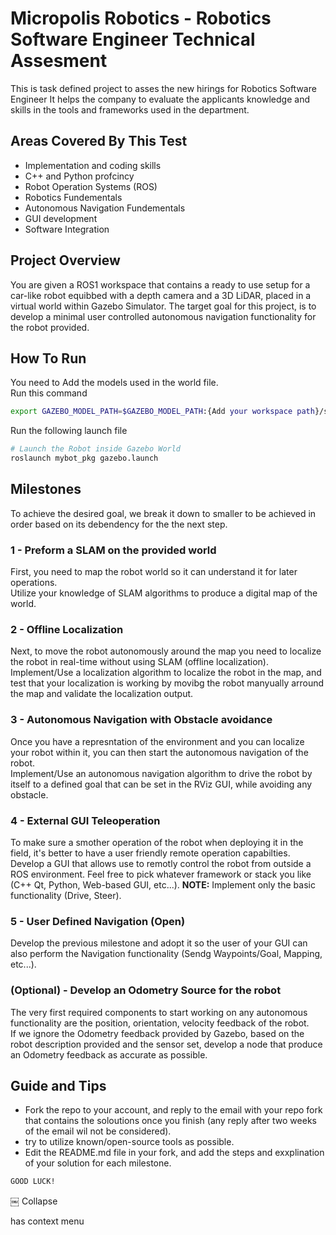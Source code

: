 # Micropolis Robotics - Robotics Software Engineer Technical Assesment

This is task defined project to asses the new hirings for Robotics Software Engineer
It helps the company to evaluate the applicants knowledge and skills in the tools and frameworks used in the department.

## Areas Covered By This Test
- Implementation and coding skills
- C++ and Python profcincy
- Robot Operation Systems (ROS)
- Robotics Fundementals
- Autonomous Navigation Fundementals
- GUI development
- Software Integration

## Project Overview
You are given a ROS1 workspace that contains a ready to use setup for a car-like robot equibbed with a depth camera and a 3D LiDAR, placed in a virtual world within Gazebo Simulator.
The target goal for this project, is to develop a minimal user controlled autonomous navigation functionality for the robot provided.

## How To Run
You need to Add the models used in the world file.<br>
Run this command 
~~~bash
export GAZEBO_MODEL_PATH=$GAZEBO_MODEL_PATH:{Add your workspace path}/src/mybot_pkg/models
~~~
Run the following launch file
~~~bash
# Launch the Robot inside Gazebo World
roslaunch mybot_pkg gazebo.launch
~~~

## Milestones
To achieve the desired goal, we break it down to smaller     to be achieved in order based on its debendency for the the next step.


### 1 - Preform a SLAM on the provided world
First, you need to map the robot world so it can understand it for later operations. </br>
Utilize your knowledge of SLAM algorithms to produce a digital map of the world.

### 2 - Offline Localization
Next, to move the robot autonomously around the map you need to localize the robot in real-time without using SLAM (offline localization).</br>
Implement/Use a localization algorithm to localize the robot in the map, and test that your localization is working by movibg the robot manyually arround the map and validate the localization output.

### 3 - Autonomous Navigation with Obstacle avoidance
Once you have a represntation of the environment and you can localize your robot within it, you can then start the autonomous navigation of the robot.</br>
Implement/Use an autonomous navigation algorithm to drive the robot by itself to a defined goal that can be set in the RViz GUI, while avoiding any obstacle.

### 4 - External GUI Teleoperation
To make sure a smother operation of the robot when deploying it in the field, it's better to have a user friendly remote operation capabilties.</br>
Develop a GUI that allows use to remotly control the robot from outside a ROS environment.
Feel free to pick whatever framework or stack you like (C++ Qt, Python, Web-based GUI, etc...).
**NOTE:** Implement only the basic functionality (Drive, Steer).

### 5 - User Defined Navigation (Open)
Develop the previous milestone and adopt it so the user of your GUI can also perform the Navigation functionality (Sendg Waypoints/Goal, Mapping, etc...).

### (Optional) - Develop an Odometry Source for the robot
The very first required components to start working on any autonomous functionality are the position, orientation, velocity feedback of the robot.</br>
If we ignore the Odometry feedback provided by Gazebo, based on the robot description provided and the sensor set, develop a node that produce an Odometry feedback as accurate as possible.

## Guide and Tips
- Fork the repo to your account, and reply to the email with your repo fork that contains the soloutions once you finish (any reply after two weeks of the email wil not be considered).</br>
- try to utilize known/open-source tools as possible.</br>
- Edit the README.md file in your fork, and add the steps and exxplination of your solution for each milestone.


```bash
GOOD LUCK!
```
￼
Collapse

has context menu